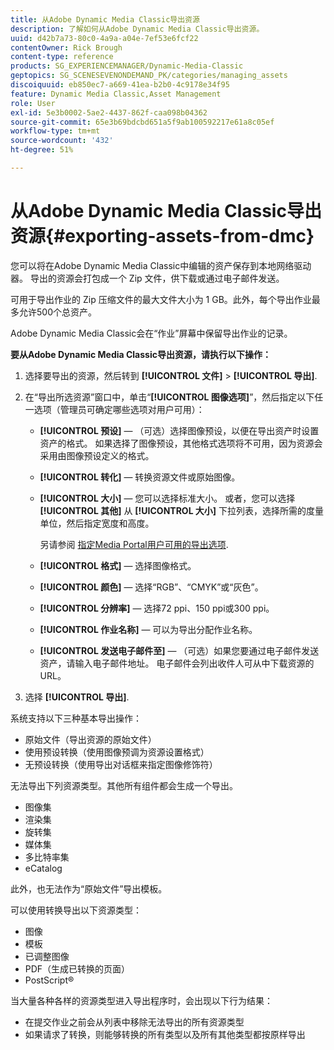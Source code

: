 ```yaml
---
title: 从Adobe Dynamic Media Classic导出资源
description: 了解如何从Adobe Dynamic Media Classic导出资源。
uuid: d42b7a73-80c0-4a9a-a04e-7ef53e6fcf22
contentOwner: Rick Brough
content-type: reference
products: SG_EXPERIENCEMANAGER/Dynamic-Media-Classic
geptopics: SG_SCENESEVENONDEMAND_PK/categories/managing_assets
discoiquuid: eb850ec7-a669-41ea-b2b0-4c9178e34f95
feature: Dynamic Media Classic,Asset Management
role: User
exl-id: 5e3b0002-5ae2-4437-862f-caa098b04362
source-git-commit: 65e3b69bdcbd651a5f9ab100592217e61a8c05ef
workflow-type: tm+mt
source-wordcount: '432'
ht-degree: 51%

---
```


# 从Adobe Dynamic Media Classic导出资源{#exporting-assets-from-dmc}

您可以将在Adobe Dynamic Media Classic中编辑的资产保存到本地网络驱动器。 导出的资源会打包成一个 Zip 文件，供下载或通过电子邮件发送。

可用于导出作业的 Zip 压缩文件的最大文件大小为 1 GB。此外，每个导出作业最多允许500个总资产。

Adobe Dynamic Media Classic会在“作业”屏幕中保留导出作业的记录。

**要从Adobe Dynamic Media Classic导出资源，请执行以下操作：**

1. 选择要导出的资源，然后转到 **[!UICONTROL 文件]** > **[!UICONTROL 导出]**.
1. 在“导出所选资源”窗口中，单击“**[!UICONTROL 图像选项]**”，然后指定以下任一选项（管理员可确定哪些选项对用户可用）：

   * **[!UICONTROL 预设]**  — （可选）选择图像预设，以便在导出资产时设置资产的格式。 如果选择了图像预设，其他格式选项将不可用，因为资源会采用由图像预设定义的格式。

   * **[!UICONTROL 转化]**  — 转换资源文件或原始图像。

   * **[!UICONTROL 大小]**  — 您可以选择标准大小。 或者，您可以选择 **[!UICONTROL 其他]** 从 **[!UICONTROL 大小]** 下拉列表，选择所需的度量单位，然后指定宽度和高度。

      另请参阅 [指定Media Portal用户可用的导出选项](specifying-export-options-available-media.md#specifying_export_options_available_to_media_portal_users).

   * **[!UICONTROL 格式]**  — 选择图像格式。

   * **[!UICONTROL 颜色]**  — 选择“RGB”、“CMYK”或“灰色”。

   * **[!UICONTROL 分辨率]**  — 选择72 ppi、150 ppi或300 ppi。

   * **[!UICONTROL 作业名称]**  — 可以为导出分配作业名称。

   * **[!UICONTROL 发送电子邮件至]**  — （可选）如果您要通过电子邮件发送资产，请输入电子邮件地址。 电子邮件会列出收件人可从中下载资源的 URL。

1. 选择 **[!UICONTROL 导出]**.

系统支持以下三种基本导出操作：

* 原始文件（导出资源的原始文件）
* 使用预设转换（使用图像预调为资源设置格式）
* 无预设转换（使用导出对话框来指定图像修饰符）

无法导出下列资源类型。其他所有组件都会生成一个导出。

* 图像集
* 渲染集
* 旋转集
* 媒体集
* 多比特率集
* eCatalog

此外，也无法作为“原始文件”导出模板。

可以使用转换导出以下资源类型：

* 图像
* 模板
* 已调整图像
* PDF（生成已转换的页面）
* PostScript®

当大量各种各样的资源类型进入导出程序时，会出现以下行为结果：

* 在提交作业之前会从列表中移除无法导出的所有资源类型
* 如果请求了转换，则能够转换的所有类型以及所有其他类型都按原样导出
